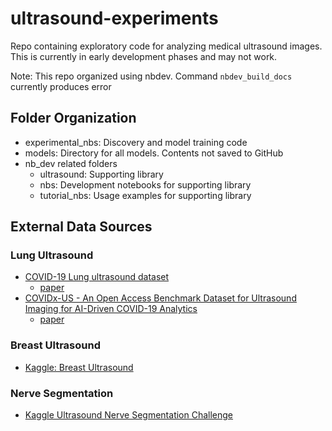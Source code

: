 # ultrasound-experiments

Repo containing exploratory code for analyzing medical ultrasound images.  This is currently in early development phases and may not work.

Note:  This repo organized using nbdev.  Command ```nbdev_build_docs``` currently produces error



##  Folder Organization
- experimental_nbs:  Discovery and model training code
- models: Directory for all models.  Contents not saved to GitHub
- nb_dev related folders
  - ultrasound: Supporting library
  - nbs: Development notebooks for supporting library
  - tutorial_nbs:  Usage examples for supporting library


## External Data Sources 

### Lung Ultrasound
- [COVID-19 Lung ultrasound dataset](https://github.com/jannisborn/covid19_ultrasound/tree/master/data)
  - [paper](https://www.mdpi.com/2076-3417/11/2/672)
- [COVIDx-US - An Open Access Benchmark Dataset for Ultrasound Imaging for AI-Driven COVID-19 Analytics](https://github.com/jannisborn/covid19_ultrasound/tree/master/data)  
  - [paper](https://arxiv.org/abs/2103.10003)

### Breast Ultrasound
- [Kaggle:  Breast Ultrasound](https://www.kaggle.com/aryashah2k/breast-ultrasound-images-dataset)

### Nerve Segmentation
- [Kaggle Ultrasound Nerve Segmentation Challenge](https://www.kaggle.com/c/ultrasound-nerve-segmentation)

